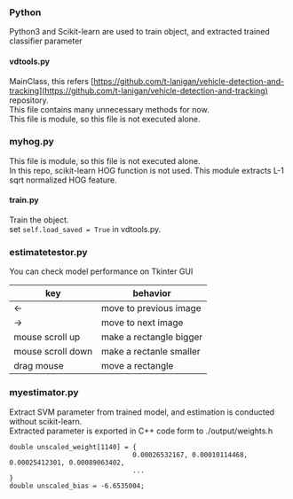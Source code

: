 ### Python
Python3 and Scikit-learn are used to train object, and extracted trained classifier parameter  

#### vdtools.py
MainClass, this refers [https://github.com/t-lanigan/vehicle-detection-and-tracking](https://github.com/t-lanigan/vehicle-detection-and-tracking) repository.  
This file contains many unnecessary methods for now.  
This file is module, so this file is not executed alone.  

### myhog.py
This file is module, so this file is not executed alone.  
In this repo, scikit-learn HOG function is not used. This module extracts L-1 sqrt normalized HOG feature.

#### train.py
Train the object.  
set `self.load_saved = True` in vdtools.py.


### estimatetestor.py
You can check model performance on Tkinter GUI  

|key              |behavior                  | 
|-----------------|--------------------------| 
|<-               | move to previous image   | 
|->               | move to next image       |  
|mouse scroll up  | make a rectangle bigger  | 
|mouse scroll down| make a rectanle smaller  |  
|drag mouse       | move a rectangle |


### myestimator.py
Extract SVM parameter from trained model, and estimation is conducted without scikit-learn.  
Extracted parameter is exported in C++ code form to ./output/weights.h  
```
double unscaled_weight[1140] = {
                               0.00026532167, 0.00010114468, 0.00025412301, 0.00089063402,
                               ...
}
double unscaled_bias = -6.6535004;
```

